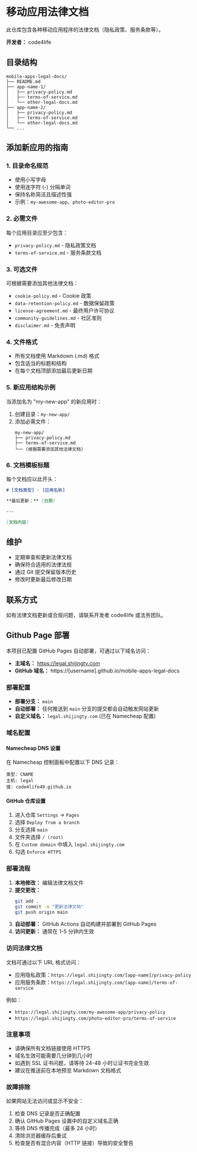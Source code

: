 # 移动应用法律文档

此仓库包含各种移动应用程序的法律文档（隐私政策、服务条款等）。

**开发者：** code4life

## 目录结构

```
mobile-apps-legal-docs/
├── README.md
├── app-name-1/
│   ├── privacy-policy.md
│   ├── terms-of-service.md
│   └── other-legal-docs.md
├── app-name-2/
│   ├── privacy-policy.md
│   ├── terms-of-service.md
│   └── other-legal-docs.md
└── ...
```

## 添加新应用的指南

### 1. 目录命名规范

- 使用小写字母
- 使用连字符 (-) 分隔单词
- 保持名称简洁且描述性强
- 示例：`my-awesome-app`、`photo-editor-pro`

### 2. 必需文件

每个应用目录应至少包含：

- `privacy-policy.md` - 隐私政策文档
- `terms-of-service.md` - 服务条款文档

### 3. 可选文件

可根据需要添加其他法律文档：

- `cookie-policy.md` - Cookie 政策
- `data-retention-policy.md` - 数据保留政策
- `license-agreement.md` - 最终用户许可协议
- `community-guidelines.md` - 社区准则
- `disclaimer.md` - 免责声明

### 4. 文件格式

- 所有文档使用 Markdown (.md) 格式
- 包含适当的标题和结构
- 在每个文档顶部添加最后更新日期

### 5. 新应用结构示例

当添加名为 "my-new-app" 的新应用时：

1. 创建目录：`my-new-app/`
2. 添加必需文件：
   ```
   my-new-app/
   ├── privacy-policy.md
   ├── terms-of-service.md
   └── (根据需要添加其他法律文档)
   ```

### 6. 文档模板标题

每个文档应以此开头：

```markdown
# [文档类型] - [应用名称]

**最后更新：** [日期]

---

[文档内容]
```

## 维护

- 定期审查和更新法律文档
- 确保符合适用的法律法规
- 通过 Git 提交保留版本历史
- 修改时更新最后修改日期

## 联系方式

如有法律文档更新或合规问题，请联系开发者 code4life 或法务团队。

## Github Page 部署

本项目已配置 GitHub Pages 自动部署，可通过以下域名访问：

- **主域名：** https://legal.shijingty.com
- **GitHub 域名：** https://[username].github.io/mobile-apps-legal-docs

### 部署配置

- **部署分支：** `main`
- **自动部署：** 任何推送到 `main` 分支的提交都会自动触发网站更新
- **自定义域名：** `legal.shijingty.com` (已在 Namecheap 配置)

### 域名配置

#### Namecheap DNS 设置

在 Namecheap 控制面板中配置以下 DNS 记录：

```
类型: CNAME
主机: legal
值: code4life49.github.io
```

#### GitHub 仓库设置

1. 进入仓库 `Settings` → `Pages`
2. 选择 `Deploy from a branch`
3. 分支选择 `main`
4. 文件夹选择 `/ (root)`
5. 在 `Custom domain` 中填入 `legal.shijingty.com`
6. 勾选 `Enforce HTTPS`

### 部署流程

1. **本地修改：** 编辑法律文档文件
2. **提交更改：**
   ```bash
   git add .
   git commit -m "更新法律文档"
   git push origin main
   ```
3. **自动部署：** GitHub Actions 自动构建并部署到 GitHub Pages
4. **访问更新：** 通常在 1-5 分钟内生效

### 访问法律文档

文档可通过以下 URL 格式访问：

- 应用隐私政策：`https://legal.shijingty.com/[app-name]/privacy-policy`
- 应用服务条款：`https://legal.shijingty.com/[app-name]/terms-of-service`

例如：

- `https://legal.shijingty.com/my-awesome-app/privacy-policy`
- `https://legal.shijingty.com/photo-editor-pro/terms-of-service`

### 注意事项

- 请确保所有文档链接使用 HTTPS
- 域名生效可能需要几分钟到几小时
- 如遇到 SSL 证书问题，请等待 24-48 小时让证书完全生效
- 建议在推送前在本地预览 Markdown 文档格式

### 故障排除

如果网站无法访问或显示不安全：

1. 检查 DNS 记录是否正确配置
2. 确认 GitHub Pages 设置中的自定义域名正确
3. 等待 DNS 传播完成（最多 24 小时）
4. 清除浏览器缓存后重试
5. 检查是否有混合内容（HTTP 链接）导致的安全警告
